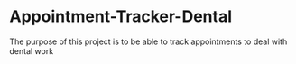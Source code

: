 # Appointment-Tracker-Dental
The purpose of this project is to be able to track appointments to deal with dental work

